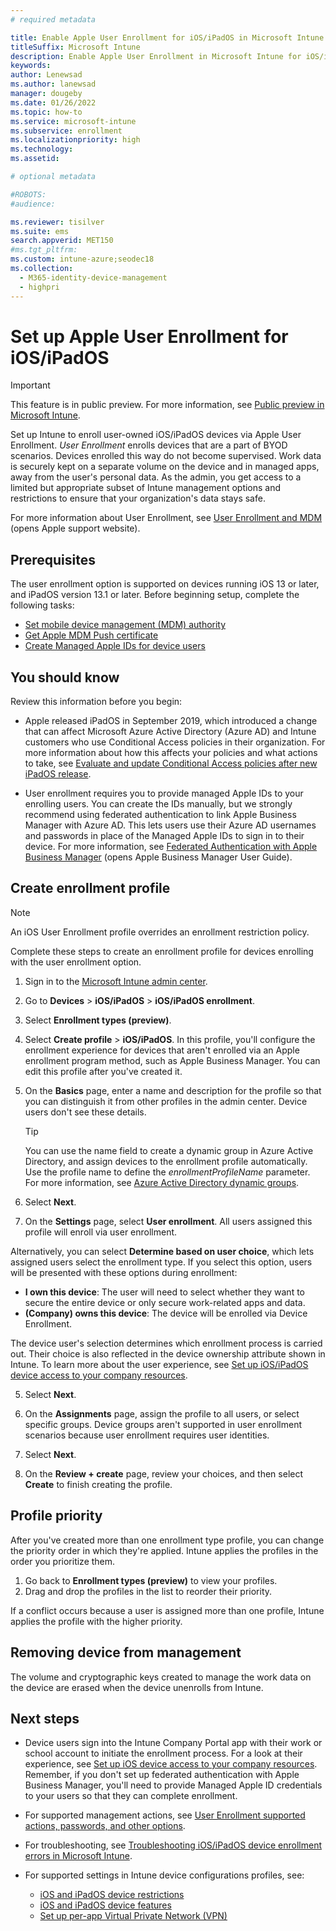 ```yaml
---
# required metadata

title: Enable Apple User Enrollment for iOS/iPadOS in Microsoft Intune | Microsoft Docs
titleSuffix: Microsoft Intune
description: Enable Apple User Enrollment in Microsoft Intune for iOS/iPadOS devices.  
keywords:
author: Lenewsad
ms.author: lanewsad
manager: dougeby
ms.date: 01/26/2022
ms.topic: how-to
ms.service: microsoft-intune
ms.subservice: enrollment
ms.localizationpriority: high
ms.technology:
ms.assetid: 

# optional metadata

#ROBOTS:
#audience:

ms.reviewer: tisilver
ms.suite: ems
search.appverid: MET150
#ms.tgt_pltfrm:
ms.custom: intune-azure;seodec18
ms.collection:
  - M365-identity-device-management
  - highpri
---
```


# Set up Apple User Enrollment for iOS/iPadOS 

> [!IMPORTANT]
> This feature is in public preview. For more information, see [Public preview in Microsoft Intune](../fundamentals/public-preview.md).  

Set up Intune to enroll user-owned iOS/iPadOS devices via Apple User Enrollment. *User Enrollment* enrolls devices that are a part of BYOD scenarios. Devices enrolled this way do not become supervised. Work data is securely kept on a separate volume on the device and in managed apps, away from the user's personal data.  As the admin, you get access to a limited but appropriate subset of Intune management options and restrictions to ensure that your organization's data stays safe. 

For more information about User Enrollment, see [User Enrollment and MDM](https://support.apple.com/guide/deployment/dep23db2037d/web) (opens Apple support website).  

## Prerequisites
The user enrollment option is supported on devices running iOS 13 or later, and iPadOS version 13.1 or later. Before beginning setup, complete the following tasks:    

- [Set mobile device management (MDM) authority](../fundamentals/mdm-authority-set.md)
- [Get Apple MDM Push certificate](apple-mdm-push-certificate-get.md)
- [Create Managed Apple IDs for device users](https://support.apple.com/en-us/HT210737) 

## You should know  

Review this information before you begin:    

* Apple released iPadOS in September 2019, which introduced a change that can affect Microsoft Azure Active Directory (Azure AD) and Intune customers who use Conditional Access policies in their organization. For more information about how this affects your policies and what actions to take, see [Evaluate and update Conditional Access policies after new iPadOS release](https://support.microsoft.com/topic/action-required-evaluate-and-update-conditional-access-policies-after-new-ipados-release-23795067-9048-62ad-a5bd-ad63995fc488).  

* User enrollment requires you to provide managed Apple IDs to your enrolling users. You can create the IDs manually, but we strongly recommend using federated authentication to link Apple Business Manager with Azure AD. This lets users use their Azure AD usernames and passwords in place of the Managed Apple IDs to sign in to their device. For more information, see [Federated Authentication with Apple Business Manager](https://support.apple.com/en-euro/guide/apple-business-manager/axmb19317543/1/web/1) (opens Apple Business Manager User Guide).  

## Create enrollment profile   

> [!NOTE]
> An iOS User Enrollment profile overrides an enrollment restriction policy.  

Complete these steps to create an enrollment profile for devices enrolling with the user enrollment option.  

1. Sign in to the [Microsoft Intune admin center](https://go.microsoft.com/fwlink/?linkid=2109431).
2. Go to **Devices** > **iOS/iPadOS** > **iOS/iPadOS enrollment**. 
2. Select **Enrollment types (preview)**. 
3. Select **Create profile** > **iOS/iPadOS**. In this profile,  you'll configure the enrollment experience for devices that aren't enrolled via an Apple enrollment program method, such as Apple Business Manager. You can edit this profile after you've created it.  
2. On the **Basics** page, enter a name and description for the profile so that you can distinguish it from other profiles in the admin center. Device users don't see these details. 

     >[!TIP]
     > You can use the name field to create a dynamic group in Azure Active Directory, and assign devices to the enrollment profile automatically. Use the profile name to define the *enrollmentProfileName* parameter. For more information, see [Azure Active Directory dynamic groups](/azure/active-directory/users-groups-roles/groups-dynamic-membership#rules-for-devices).  

3. Select **Next**.
  
4. On the **Settings** page, select **User enrollment**. All users assigned this profile will enroll via user enrollment. 
  
  Alternatively, you can select **Determine based on user choice**, which lets assigned users select the enrollment type. If you select this option, users will be presented with these options during enrollment: 

   * **I own this device**: The user will need to select whether they want to secure the entire device or only secure work-related apps and data. 
   * **(Company) owns this device**: The device will be enrolled via Device Enrollment. 

  The device user's selection determines which enrollment process is carried out. Their choice is also reflected in the device ownership attribute shown in Intune. To learn more about the user experience, see [Set up iOS/iPadOS device access to your company resources](../user-help/enroll-your-device-in-intune-ios.md).  
    
5. Select **Next**.  

6. On the **Assignments** page, assign the profile to all users, or select specific groups. Device groups aren't supported in user enrollment scenarios because user enrollment requires user identities.  

7. Select **Next**.  

8. On the **Review + create** page, review your choices, and then select **Create** to finish creating the profile.  

## Profile priority

After you've created more than one enrollment type profile, you can change the priority order in which they're applied. Intune applies the profiles in the order you prioritize them.  

1. Go back to **Enrollment types (preview)** to view your profiles.  
2. Drag and drop the profiles in the list to reorder their priority.  

If a conflict occurs because a user is assigned more than one profile, Intune applies the profile with the higher priority.  

## Removing device from management  
The volume and cryptographic keys created to manage the work data on the device are erased when the device unenrolls from Intune.  

## Next steps  
* Device users sign into the Intune Company Portal app with their work or school account to initiate the enrollment process. For a look at their experience, see [Set up iOS device access to your company resources](../user-help/enroll-your-device-in-intune-ios.md). Remember, if you don't set up federated authentication with Apple Business Manager, you'll need to provide Managed Apple ID credentials to your users so that they can complete enrollment. 

* For supported management actions, see [User Enrollment supported actions, passwords, and other options](ios-user-enrollment-supported-actions.md).  

* For troubleshooting, see [Troubleshooting iOS/iPadOS device enrollment errors in Microsoft Intune](/troubleshoot/mem/intune/device-enrollment/troubleshoot-ios-enrollment-errors).  

* For supported settings in Intune device configurations profiles, see:   

   * [iOS and iPadOS device restrictions](../configuration/device-restrictions-ios.md)
   * [iOS and iPadOS device features](../configuration/ios-device-features-settings.md)  
   * [Set up per-app Virtual Private Network (VPN)](../configuration/vpn-setting-configure-per-app.md)  

